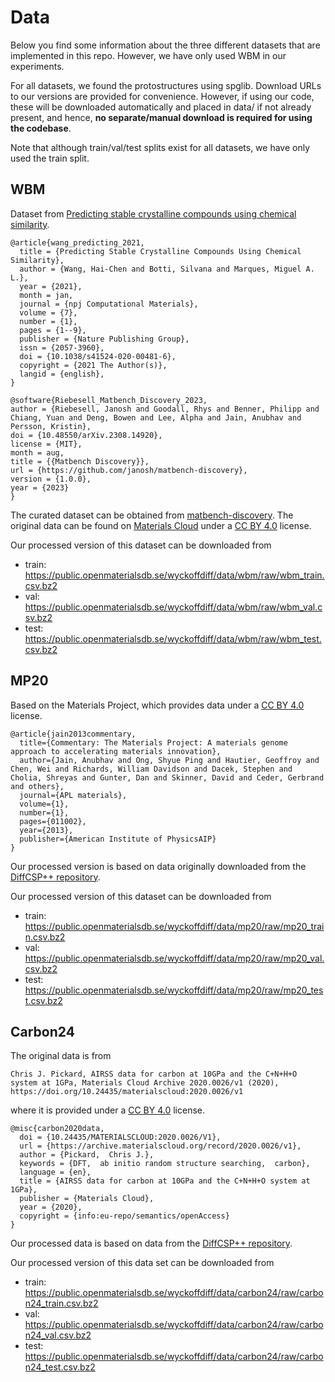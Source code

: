 # Data
Below you find some information about the three different datasets that are implemented in this repo. However, we have only used WBM in our experiments.

For all datasets, we found the protostructures using spglib. Download URLs to our versions are provided for convenience. However, if using our code, these will be downloaded automatically and placed in data/ if not already present, and hence, **no separate/manual download is required for using the codebase**.

Note that although train/val/test splits exist for all datasets, we have only used the train split. 

## WBM
Dataset from [Predicting stable crystalline compounds using chemical similarity](https://www.nature.com/articles/s41524-020-00481-6).

```
@article{wang_predicting_2021,
  title = {Predicting Stable Crystalline Compounds Using Chemical Similarity},
  author = {Wang, Hai-Chen and Botti, Silvana and Marques, Miguel A. L.},
  year = {2021},
  month = jan,
  journal = {npj Computational Materials},
  volume = {7},
  number = {1},
  pages = {1--9},
  publisher = {Nature Publishing Group},
  issn = {2057-3960},
  doi = {10.1038/s41524-020-00481-6},
  copyright = {2021 The Author(s)},
  langid = {english},
}

@software{Riebesell_Matbench_Discovery_2023,
author = {Riebesell, Janosh and Goodall, Rhys and Benner, Philipp and Chiang, Yuan and Deng, Bowen and Lee, Alpha and Jain, Anubhav and Persson, Kristin},
doi = {10.48550/arXiv.2308.14920},
license = {MIT},
month = aug,
title = {{Matbench Discovery}},
url = {https://github.com/janosh/matbench-discovery},
version = {1.0.0},
year = {2023}
}

```
The curated dataset can be obtained from [matbench-discovery](https://github.com/janosh/matbench-discovery/tree/main/data/wbm). The original data can be found on [Materials Cloud](https://doi.org/10.24435/materialscloud:96-09) under a [CC BY 4.0](https://creativecommons.org/licenses/by/4.0/) license. 

Our processed version of this dataset can be downloaded from
* train: <https://public.openmaterialsdb.se/wyckoffdiff/data/wbm/raw/wbm_train.csv.bz2>
* val: <https://public.openmaterialsdb.se/wyckoffdiff/data/wbm/raw/wbm_val.csv.bz2>
* test: <https://public.openmaterialsdb.se/wyckoffdiff/data/wbm/raw/wbm_test.csv.bz2>

## MP20
Based on the Materials Project, which provides data under a [CC BY 4.0](https://creativecommons.org/licenses/by/4.0/) license.

```
@article{jain2013commentary,
  title={Commentary: The Materials Project: A materials genome approach to accelerating materials innovation},
  author={Jain, Anubhav and Ong, Shyue Ping and Hautier, Geoffroy and Chen, Wei and Richards, William Davidson and Dacek, Stephen and Cholia, Shreyas and Gunter, Dan and Skinner, David and Ceder, Gerbrand and others},
  journal={APL materials},
  volume={1},
  number={1},
  pages={011002},
  year={2013},
  publisher={American Institute of PhysicsAIP}
}
```
Our processed version is based on data originally downloaded from the [DiffCSP++ repository](https://github.com/jiaor17/DiffCSP-PP/tree/main/data/mp_20). 

Our processed version of this dataset can be downloaded from
* train: <https://public.openmaterialsdb.se/wyckoffdiff/data/mp20/raw/mp20_train.csv.bz2>
* val: <https://public.openmaterialsdb.se/wyckoffdiff/data/mp20/raw/mp20_val.csv.bz2>
* test: <https://public.openmaterialsdb.se/wyckoffdiff/data/mp20/raw/mp20_test.csv.bz2>

## Carbon24
The original data is from
```
Chris J. Pickard, AIRSS data for carbon at 10GPa and the C+N+H+O system at 1GPa, Materials Cloud Archive 2020.0026/v1 (2020), https://doi.org/10.24435/materialscloud:2020.0026/v1
```
where it is provided under a [CC BY 4.0](https://creativecommons.org/licenses/by/4.0/) license.
```
@misc{carbon2020data,
  doi = {10.24435/MATERIALSCLOUD:2020.0026/V1},
  url = {https://archive.materialscloud.org/record/2020.0026/v1},
  author = {Pickard,  Chris J.},
  keywords = {DFT,  ab initio random structure searching,  carbon},
  language = {en},
  title = {AIRSS data for carbon at 10GPa and the C+N+H+O system at 1GPa},
  publisher = {Materials Cloud},
  year = {2020},
  copyright = {info:eu-repo/semantics/openAccess}
}
```
Our processed data is based on data from the [DiffCSP++ repository](https://github.com/jiaor17/DiffCSP-PP/tree/main/data/mp_20). 

Our processed version of this data set can be downloaded from
* train: <https://public.openmaterialsdb.se/wyckoffdiff/data/carbon24/raw/carbon24_train.csv.bz2>
* val: <https://public.openmaterialsdb.se/wyckoffdiff/data/carbon24/raw/carbon24_val.csv.bz2>
* test: <https://public.openmaterialsdb.se/wyckoffdiff/data/carbon24/raw/carbon24_test.csv.bz2>